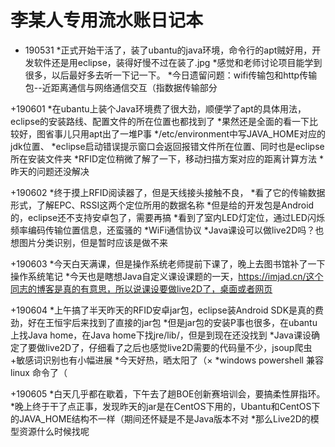 ﻿# 李某人专用流水账日记本
+ 190531   *正式开始干活了，装了ubantu的java环境，命令行的apt贼好用，开发软件还是用eclipse，装得好慢不过在装了.jpg
  		*感觉和老师讨论项目能学到很多，以后最好多去听一下记一下。
		*今日遗留问题：wifi传输包和http传输包--近距离通信与网络通信交互（指数据传输部分

+190601	*在ubantu上装个Java环境费了很大劲，顺便学了apt的具体用法，eclipse的安装路线、配置文件的所在位置也都找到了
		*果然还是全面的看一下比较好，图省事儿只用apt出了一堆P事
		*/etc/environment中写JAVA_HOME对应的jdk位置、
		*eclipse启动错误提示窗口会返回报错文件所在位置、同时也是eclipse所在安装文件夹
		*RFID定位稍微了解了一下，移动扫描方案对应的距离计算方法
		*昨天的问题还没解决

+190602	*终于摸上RFID阅读器了，但是天线接头接触不良，
		*看了它的传输数据形式，了解EPC、RSSI这两个定位所用的数据名称
		*但是给的开发包是Android的，eclipse还不支持安卓包了，需要再搞
		*看到了室内LED灯定位，通过LED闪烁频率编码传输位置信息，还蛮骚的
		*WiFi通信协议
		*Java课设可以做live2D吗？也想图片分类识别，但是暂时应该是做不来

+190603	*今天白天满课，但是操作系统老师提前下课了，晚上去图书馆补了一下操作系统笔记
		*今天也是瞎想Java自定义课设课题的一天，https://imjad.cn/这个同志的博客是真的有意思，所以说课设要做live2D了，桌面或者网页

+190604	*上午搞了半天昨天的RFID安卓jar包，eclipse装Android SDK是真的费劲，好在王恒宇后来找到了直接的jar包
		*但是jar包的安装P事也很多，在ubantu上找Java home，在Java home下找jre/lib/，但是到现在还没找到
		*Java课设确定了要做live2D了，仔细看了之后也感觉live2D需要的代码量不少，jsoup爬虫+敏感词识别也有小幅进展
		*今天好热，晒太阳了（×
		*windows powershell 兼容linux 命令了（

+190605	*白天几乎都在歇着，下午去了趟BOE创新赛培训会，要搞柔性屏指环。
		*晚上终于干了点正事，发现昨天的jar是在CentOS下用的，Ubantu和CentOS下的JAVA_HOME结构不一样（期间还怀疑是不是Java版本不对
		*那么Live2D的模型资源什么时候找呢

